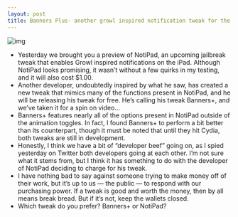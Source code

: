 ```yaml
---
layout: post
title: Banners Plus- another growl inspired notification tweak for the iPad
---
```

![img](http://media.idownloadblog.com/wp-content/uploads/2012/07/Bannes-Plus-Screen.jpg)
* Yesterday we brought you a preview of NotiPad, an upcoming jailbreak tweak that enables Growl inspired notifications on the iPad. Although NotiPad looks promising, it wasn’t without a few quirks in my testing, and it will also cost $1.00.
* Another developer, undoubtedly inspired by what he saw, has created a new tweak that mimics many of the functions present in NotiPad, and he will be releasing his tweak for free. He’s calling his tweak Banners+, and we’ve taken it for a spin on video…
* Banners+ features nearly all of the options present in NotiPad outside of the animation toggles. In fact, I found Banners+ to perform a bit better than its counterpart, though it must be noted that until they hit Cydia, both tweaks are still in development.
* Honestly, I think we have a bit of “developer beef” going on, as I spied yesterday on Twitter both developers going at each other. I’m not sure what it stems from, but I think it has something to do with the developer of NotiPad deciding to charge for his tweak.
* I have nothing bad to say against someone trying to make money off of their work, but it’s up to us — the public — to respond with our purchasing power. If a tweak is good and worth the money, then by all means break bread. But if it’s not, keep the wallets closed.
* Which tweak do you prefer? Banners+ or NotiPad?

